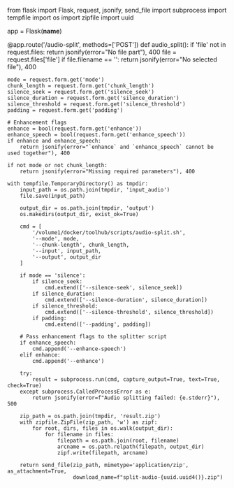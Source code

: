 from flask import Flask, request, jsonify, send_file
import subprocess
import tempfile
import os
import zipfile
import uuid

app = Flask(__name__)

@app.route('/audio-split', methods=['POST'])
def audio_split():
    if 'file' not in request.files:
        return jsonify(error="No file part"), 400
    file = request.files['file']
    if file.filename == '':
        return jsonify(error="No selected file"), 400

    mode = request.form.get('mode')
    chunk_length = request.form.get('chunk_length')
    silence_seek = request.form.get('silence_seek')
    silence_duration = request.form.get('silence_duration')
    silence_threshold = request.form.get('silence_threshold')
    padding = request.form.get('padding')

    # Enhancement flags
    enhance = bool(request.form.get('enhance'))
    enhance_speech = bool(request.form.get('enhance_speech'))
    if enhance and enhance_speech:
        return jsonify(error="`enhance` and `enhance_speech` cannot be used together"), 400

    if not mode or not chunk_length:
        return jsonify(error="Missing required parameters"), 400

    with tempfile.TemporaryDirectory() as tmpdir:
        input_path = os.path.join(tmpdir, 'input_audio')
        file.save(input_path)

        output_dir = os.path.join(tmpdir, 'output')
        os.makedirs(output_dir, exist_ok=True)

        cmd = [
            '/volume1/docker/toolhub/scripts/audio-split.sh',
            '--mode', mode,
            '--chunk-length', chunk_length,
            '--input', input_path,
            '--output', output_dir
        ]

        if mode == 'silence':
            if silence_seek:
                cmd.extend(['--silence-seek', silence_seek])
            if silence_duration:
                cmd.extend(['--silence-duration', silence_duration])
            if silence_threshold:
                cmd.extend(['--silence-threshold', silence_threshold])
            if padding:
                cmd.extend(['--padding', padding])

        # Pass enhancement flags to the splitter script
        if enhance_speech:
            cmd.append('--enhance-speech')
        elif enhance:
            cmd.append('--enhance')

        try:
            result = subprocess.run(cmd, capture_output=True, text=True, check=True)
        except subprocess.CalledProcessError as e:
            return jsonify(error=f"Audio splitting failed: {e.stderr}"), 500

        zip_path = os.path.join(tmpdir, 'result.zip')
        with zipfile.ZipFile(zip_path, 'w') as zipf:
            for root, dirs, files in os.walk(output_dir):
                for filename in files:
                    filepath = os.path.join(root, filename)
                    arcname = os.path.relpath(filepath, output_dir)
                    zipf.write(filepath, arcname)

        return send_file(zip_path, mimetype='application/zip', as_attachment=True,
                         download_name=f"split-audio-{uuid.uuid4()}.zip")
